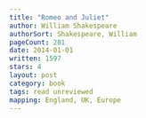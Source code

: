 ```yaml
---
title: "Romeo and Juliet"
author: William Shakespeare
authorSort: Shakespeare, William
pageCount: 281
date: 2014-01-01
written: 1597
stars: 4
layout: post
category: book
tags: read unreviewed
mapping: England, UK, Europe
---
```

